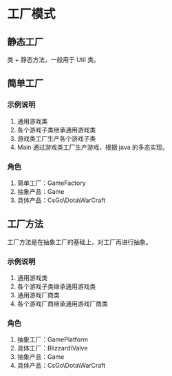 # 工厂模式

## 静态工厂

类 + 静态方法，一般用于 Util 类。

## 简单工厂

### 示例说明
1. 通用游戏类
2. 各个游戏子类继承通用游戏类
3. 游戏类工厂生产各个游戏子类
4. Main 通过游戏类工厂生产游戏，根据 java 的多态实现。

### 角色
1. 简单工厂：GameFactory
2. 抽象产品：Game
3. 具体产品：CsGo\Dota\WarCraft

## 工厂方法

工厂方法是在抽象工厂的基础上，对工厂再进行抽象。

### 示例说明
1. 通用游戏类
2. 各个游戏子类继承通用游戏类
3. 通用游戏厂商类
4. 各个游戏厂商继承通用游戏厂商类

### 角色
1. 抽象工厂：GamePlatform
2. 具体工厂：Blizzard\Valve
2. 抽象产品：Game
3. 具体产品：CsGo\Dota\WarCraft
